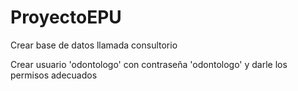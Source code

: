 # ProyectoEPU

Crear base de datos llamada consultorio

Crear usuario 'odontologo' con contraseña 'odontologo' y darle los permisos adecuados